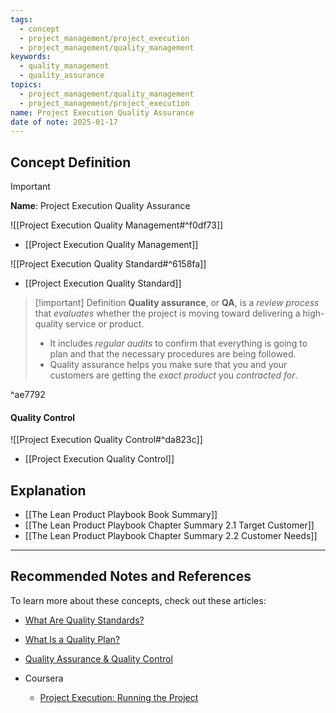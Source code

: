 ```yaml
---
tags:
  - concept
  - project_management/project_execution
  - project_management/quality_management
keywords:
  - quality_management
  - quality_assurance
topics:
  - project_management/quality_management
  - project_management/project_execution
name: Project Execution Quality Assurance
date of note: 2025-01-17
---
```


## Concept Definition

>[!important]
>**Name**: Project Execution Quality Assurance

![[Project Execution Quality Management#^f0df73]]

- [[Project Execution Quality Management]]

![[Project Execution Quality Standard#^6158fa]]

- [[Project Execution Quality Standard]]

>[!important] Definition
>**Quality assurance**, or **QA**, is a *review process* that *evaluates* whether the project is moving toward delivering a high-quality service or product. 
>
>- It includes *regular audits* to confirm that everything is going to plan and that the necessary procedures are being followed. 
>- Quality assurance helps you make sure that you and your customers are getting the *exact product* you *contracted for*.

^ae7792

#### Quality Control

![[Project Execution Quality Control#^da823c]]

- [[Project Execution Quality Control]]


## Explanation




- [[The Lean Product Playbook Book Summary]]
- [[The Lean Product Playbook Chapter Summary 2.1 Target Customer]]
- [[The Lean Product Playbook Chapter Summary 2.2 Customer Needs]]


-----------
##  Recommended Notes and References

To learn more about these concepts, check out these articles: 

- [What Are Quality Standards?](https://asq.org/quality-resources/learn-about-standards)
- [What Is a Quality Plan?](https://asq.org/quality-resources/quality-plans)
- [Quality Assurance & Quality Control](https://asq.org/quality-resources/quality-assurance-vs-control)


- Coursera
	- [Project Execution: Running the Project](https://www.coursera.org/learn/project-execution-google/home/welcome)